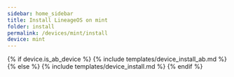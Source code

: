 ```yaml
---
sidebar: home_sidebar
title: Install LineageOS on mint
folder: install
permalink: /devices/mint/install
device: mint
---
```

{% if device.is_ab_device %}
{% include templates/device_install_ab.md %}
{% else %}
{% include templates/device_install.md %}
{% endif %}

